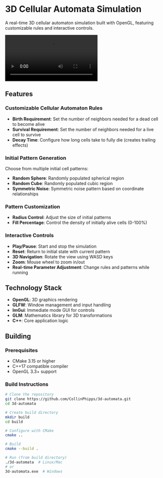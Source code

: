 # 3D Cellular Automata Simulation

A real-time 3D cellular automaton simulation built with OpenGL, featuring customizable rules and interactive controls.

![3D Cellular Automata Demo](Simulation.mp4) <!-- Add a screenshot when available -->

## Features

### Customizable Cellular Automaton Rules
- **Birth Requirement**: Set the number of neighbors needed for a dead cell to become alive
- **Survival Requirement**: Set the number of neighbors needed for a live cell to survive
- **Decay Time**: Configure how long cells take to fully die (creates trailing effects)

### Initial Pattern Generation
Choose from multiple initial cell patterns:
- **Random Sphere**: Randomly populated spherical region
- **Random Cube**: Randomly populated cubic region  
- **Symmetric Noise**: Symmetric noise pattern based on coordinate relationships

### Pattern Customization
- **Radius Control**: Adjust the size of initial patterns
- **Fill Percentage**: Control the density of initially alive cells (0-100%)

### Interactive Controls
- **Play/Pause**: Start and stop the simulation
- **Reset**: Return to initial state with current pattern
- **3D Navigation**: Rotate the view using WASD keys
- **Zoom**: Mouse wheel to zoom in/out
- **Real-time Parameter Adjustment**: Change rules and patterns while running

## Technology Stack

- **OpenGL**: 3D graphics rendering
- **GLFW**: Window management and input handling
- **ImGui**: Immediate mode GUI for controls
- **GLM**: Mathematics library for 3D transformations
- **C++**: Core application logic

## Building

### Prerequisites
- CMake 3.15 or higher
- C++17 compatible compiler
- OpenGL 3.3+ support

### Build Instructions

```bash
# Clone the repository
git clone https://github.com/CollinPhipps/3d-automata.git
cd 3d-automata

# Create build directory
mkdir build
cd build

# Configure with CMake
cmake ..

# Build
cmake --build .

# Run (from build directory)
./3d-automata  # Linux/Mac
# or
3d-automata.exe  # Windows